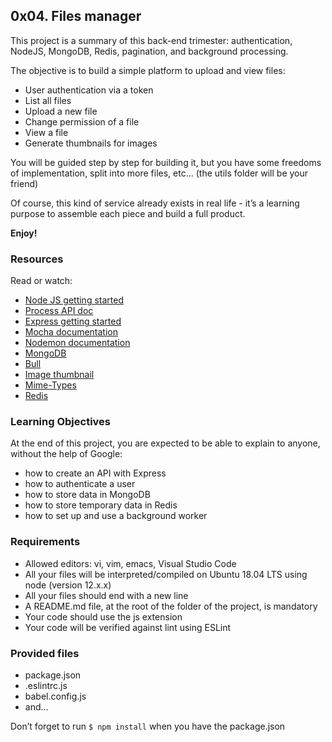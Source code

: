 ## 0x04. Files manager

This project is a summary of this back-end trimester: authentication, NodeJS, MongoDB, Redis, pagination, and background processing.

The objective is to build a simple platform to upload and view files:

- User authentication via a token
- List all files
- Upload a new file
- Change permission of a file
- View a file
- Generate thumbnails for images

You will be guided step by step for building it, but you have some freedoms of implementation, split into more files, etc... (the utils folder will be your friend)

Of course, this kind of service already exists in real life - it’s a learning purpose to assemble each piece and build a full product.

**Enjoy!**

### Resources

Read or watch:

- [Node JS getting started](https://intranet.alxswe.com/rltoken/8jNm2s_LfVKMqR3vHLn_uw)
- [Process API doc](https://intranet.alxswe.com/rltoken/uYPplj2cPK8pcP0LtV6RuA)
- [Express getting started](https://intranet.alxswe.com/rltoken/SujfeWKCWmUMomfETjETEg)
- [Mocha documentation](https://intranet.alxswe.com/rltoken/FzEwplmoZiyGvkgKllZNJw)
- [Nodemon documentation](https://intranet.alxswe.com/rltoken/pdNNTX0OLugbhxvP3sLgOw)
- [MongoDB](https://intranet.alxswe.com/rltoken/g1x7y_3GskzVAJBTXcSjmA)
- [Bull](https://intranet.alxswe.com/rltoken/NkHBpGrxnd0sK_fDPMbihg)
- [Image thumbnail](https://intranet.alxswe.com/rltoken/KX6cck2nyLpQOTDMLcwxLg)
- [Mime-Types](https://intranet.alxswe.com/rltoken/j9B0Kc-4HDKLUe88ShbOjQ)
- [Redis](https://intranet.alxswe.com/rltoken/nqwKRszO8Tkj_ZWW1EFwGw)

### Learning Objectives

At the end of this project, you are expected to be able to explain to anyone, without the help of Google:

- how to create an API with Express
- how to authenticate a user
- how to store data in MongoDB
- how to store temporary data in Redis
- how to set up and use a background worker

### Requirements

- Allowed editors: vi, vim, emacs, Visual Studio Code
- All your files will be interpreted/compiled on Ubuntu 18.04 LTS using node (version 12.x.x)
- All your files should end with a new line
- A README.md file, at the root of the folder of the project, is mandatory
- Your code should use the js extension
- Your code will be verified against lint using ESLint

### Provided files

- package.json
- .eslintrc.js
- babel.config.js
- and…

Don’t forget to run `$ npm install` when you have the package.json